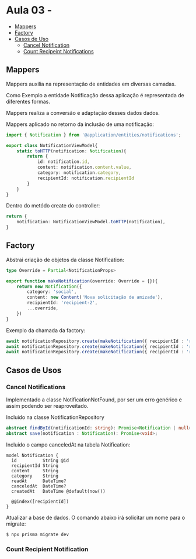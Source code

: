 # Aula 03 - 

* [Mappers](#mappers)
* [Factory](#factory)
* [Casos de Uso](#casos-de-uso)
    - [Cancel Notification](##cancel-notifications)
    - [Count Recipeint Notifications](##count-recipient-notifications)

## Mappers

<p>Mappers auxilia na representação de entidades em diversas camadas.</p>
<p>Como Exemplo a entidade Notificação dessa aplicação é representada de diferentes formas.</p>
<p>Mappers realiza a conversão e adaptação desses dados dados.</p>

<p>Mappers aplicado no retorno da inclusão de uma notificação:</p>

``` ts
import { Notification } from '@application/entities/notifications';

export class NotificationViewModel{
    static toHTTP(notification: Notification){
        return {
            id: notification.id,
            content: notification.content.value,
            category: notification.category,
            recipientId: notification.recipientId        
        }
    }   
}
```

<p>Dentro do metódo create do controller:</p>

``` ts
return {
    notification: NotificationViewModel.toHTTP(notification),
}
```
## Factory

<p>Abstrai criação de objetos da classe Notification:</p>

``` ts
type Override = Partial<NotificationProps>

export function makeNotification(override: Override = {}){
    return new Notification({
        category: 'social',
        content: new Content('Nova solicitação de amizade'),
        recipientId: 'recipient-2',
        ...override,
    })
}
```


<p>Exemplo da chamada da factory:</p>

``` ts
await notificationRepository.create(makeNotification({ recipientId : 'recipient-1'}),);
await notificationRepository.create(makeNotification({ recipientId : 'recipient-1'}),);
await notificationRepository.create(makeNotification({ recipientId : 'recipient-2'}),);
```


## Casos de Usos

### Cancel Notifications

<p>Implementado a classe NotificationNotFound, por ser um erro genérico e assim podendo ser reaproveitado.</p>

<p>Incluido na classe NotificationRepository</p>

``` ts
abstract findById(notificationId: string): Promise<Notification | null>;
abstract save(notification : Notification): Promise<void>;
```

<p>Incluido o campo canceledAt na tabela Notification:</p>

``` prisma
model Notification {
  id          String @id
  recipientId String
  content     String
  category    String
  readAt      DateTime?
  canceledAt  DateTime?
  createdAt   DateTime @default(now())

  @@index([recipientId])
}
``` 

<p>Atualizar a base de dados. O comando abaixo irá solicitar um nome para o migrate:</p>

``` prisma
$ npx prisma migrate dev
```

### Count Recipient Notification




